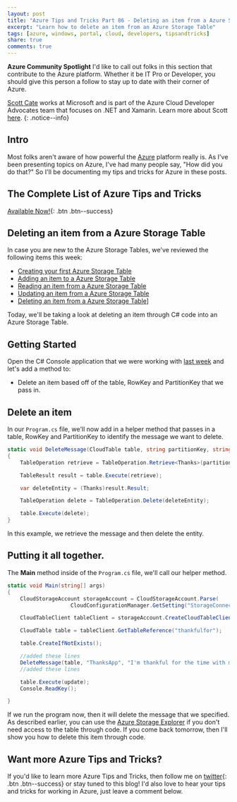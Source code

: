 ```yaml
---
layout: post
title: "Azure Tips and Tricks Part 86 - Deleting an item from a Azure Storage Table"
excerpt: "Learn how to delete an item from an Azure Storage Table"
tags: [azure, windows, portal, cloud, developers, tipsandtricks]
share: true
comments: true
---
```


**Azure Community Spotlight** I'd like to call out folks in this section that contribute to the Azure platform. Whether it be IT Pro or Developer, you should give this person a follow to stay up to date with their corner of Azure. 

[Scott Cate](https://twitter.com/ScottCate) works at Microsoft and is part of the Azure Cloud Developer Advocates team that focuses on .NET and Xamarin. Learn more about Scott [here](https://developer.microsoft.com/en-us/advocates/scott-cate).
{: .notice--info}

## Intro

Most folks aren't aware of how powerful the [Azure](http://www.azure.com) platform really is. As I've been presenting topics on Azure, I've had many people say, "How did you do that?" So I'll be documenting my tips and tricks for Azure in these posts.

## The Complete List of Azure Tips and Tricks

[Available Now!](https://michaelcrump.net/azure-tips-and-tricks-complete-list/){: .btn .btn--success} 

## Deleting an item from a Azure Storage Table

In case you are new to the Azure Storage Tables, we've reviewed the following items this week:

* [Creating your first Azure Storage Table](http://www.michaelcrump.net/azure-tips-and-tricks82/)
* [Adding an item to a Azure Storage Table](http://www.michaelcrump.net/azure-tips-and-tricks83/)
* [Reading an item from a Azure Storage Table](http://www.michaelcrump.net/azure-tips-and-tricks84/)
* [Updating an item from a Azure Storage Table](http://www.michaelcrump.net/azure-tips-and-tricks85/)
* [Deleting an item from a Azure Storage Table](http://www.michaelcrump.net/azure-tips-and-tricks86/)]

Today, we'll be taking a look at deleting an item through C# code into an Azure Storage Table. 

## Getting Started

Open the C# Console application that we were working with [last week](http://www.michaelcrump.net/azure-tips-and-tricks85/) and let's add a method to:

* Delete an item based off of the table, RowKey and PartitionKey that we pass in.

## Delete an item

In our `Program.cs` file, we'll now add in a helper method that passes in a table, RowKey and PartitionKey to identify the message we want to delete.


```csharp
static void DeleteMessage(CloudTable table, string partitionKey, string rowKey)
{
    TableOperation retrieve = TableOperation.Retrieve<Thanks>(partitionKey, rowKey);

    TableResult result = table.Execute(retrieve);

    var deleteEntity = (Thanks)result.Result;

    TableOperation delete = TableOperation.Delete(deleteEntity);

    table.Execute(delete);
}
```

In this example, we retrieve the message and then delete the entity.

## Putting it all together.

The **Main** method inside of the `Program.cs` file, we'll call our helper method. 

```csharp
static void Main(string[] args)
{
    CloudStorageAccount storageAccount = CloudStorageAccount.Parse(
                    CloudConfigurationManager.GetSetting("StorageConnection"));

    CloudTableClient tableClient = storageAccount.CreateCloudTableClient();

    CloudTable table = tableClient.GetTableReference("thankfulfor");

    table.CreateIfNotExists();

    //added these lines
    DeleteMessage(table, "ThanksApp", "I'm thankful for the time with my family");
    //added these lines

    table.Execute(update);
    Console.ReadKey();

}
```

If we run the program now, then it will delete the message that we specified. As described earlier, you can use the [Azure Storage Explorer](http://www.michaelcrump.net/azure-tips-and-tricks77/) if you don't need access to the table through code.  If you come back tomorrow, then I'll show you how to delete this item through code. 

## Want more Azure Tips and Tricks?

If you'd like to learn more Azure Tips and Tricks, then follow me on [twitter](http://twitter.com/mbcrump){: .btn .btn--success} or stay tuned to this blog! I'd also love to hear your tips and tricks for working in Azure, just leave a comment below. 